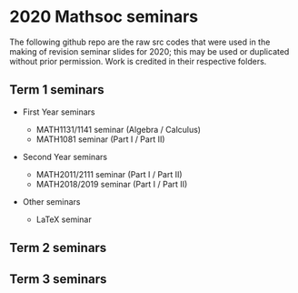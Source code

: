 # 2020 Mathsoc seminars
The following github repo are the raw src codes that were used in the making of revision seminar slides for 2020; this may be used or duplicated without prior permission. Work is credited in their respective folders.

## Term 1 seminars
* First Year seminars
  * MATH1131/1141 seminar (Algebra / Calculus)
  * MATH1081 seminar (Part I / Part II)
  
* Second Year seminars
  * MATH2011/2111 seminar (Part I / Part II)
  * MATH2018/2019 seminar (Part I / Part II)

* Other seminars
  * LaTeX seminar

## Term 2 seminars
## Term 3 seminars

